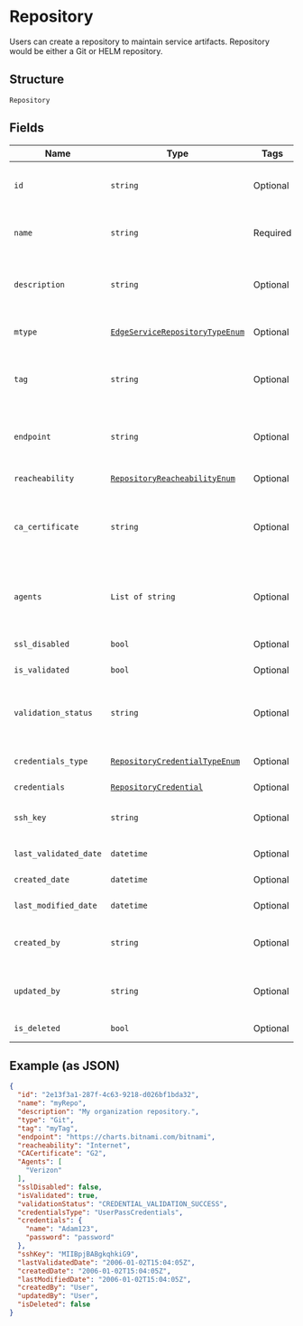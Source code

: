 
# Repository

Users can create a repository to maintain service artifacts. Repository would be either a Git or HELM repository.

## Structure

`Repository`

## Fields

| Name | Type | Tags | Description |
|  --- | --- | --- | --- |
| `id` | `string` | Optional | System generated unique identifier to identify repository uniquely.<br>**Constraints**: *Maximum Length*: `64`, *Pattern*: `^[a-zA-Z0-9\-_]+$` |
| `name` | `string` | Required | Name of the repository to be created.<br>**Constraints**: *Minimum Length*: `1`, *Maximum Length*: `64`, *Pattern*: `^[a-zA-Z0-9\-_]+$` |
| `description` | `string` | Optional | Description of the repository being created.<br>**Constraints**: *Maximum Length*: `500`, *Pattern*: `^[a-zA-Z0-9?$@#()\[\]'!,+\-=_:.&*%\s\/]+$` |
| `mtype` | [`EdgeServiceRepositoryTypeEnum`](../../doc/models/edge-service-repository-type-enum.md) | Optional | Type for the repository which can be Git or Helm.<br>**Constraints**: *Maximum Length*: `20` |
| `tag` | `string` | Optional | Attribute which can be used to tag a repository.<br>**Constraints**: *Maximum Length*: `500`, *Pattern*: `^[a-zA-Z0-9?$@#()\[\]'!,+\-=_:.&*%\s\/]+$` |
| `endpoint` | `string` | Optional | Endpoint URL for the repository from where resources needs to be fetched.<br>**Constraints**: *Maximum Length*: `500`, *Pattern*: `^[a-zA-Z0-9?$@#()\[\]!,+\-=_:.&*%\s\/]+$` |
| `reacheability` | [`RepositoryReacheabilityEnum`](../../doc/models/repository-reacheability-enum.md) | Optional | Reachability can be of two types, Internet and Private Network. |
| `ca_certificate` | `string` | Optional | Required if your repository uses a private certificate authencation.Please provide ur CA certificat in PEM format.<br>**Constraints**: *Maximum Length*: `32`, *Pattern*: `^[a-zA-Z0-9-_.]+$` |
| `agents` | `List of string` | Optional | This attribute can be used to specify GITOps Agent to fetch details from private repository.<br>**Constraints**: *Maximum Items*: `10000`, *Maximum Length*: `32`, *Pattern*: `^[a-zA-Z0-9-_.]+$` |
| `ssl_disabled` | `bool` | Optional | Boolean value to check the SSL certification. |
| `is_validated` | `bool` | Optional | True if CSP is validated using provided credential, false otherwise. |
| `validation_status` | `string` | Optional | Status when the repository is validated eg: CREDENTIAL_VALIDATION_SUCCESS.<br>**Constraints**: *Maximum Length*: `32`, *Pattern*: `^[a-zA-Z0-9-_.]+$` |
| `credentials_type` | [`RepositoryCredentialTypeEnum`](../../doc/models/repository-credential-type-enum.md) | Optional | Credentials can be of two types, UserPassCredentials and SSHCredentials. |
| `credentials` | [`RepositoryCredential`](../../doc/models/repository-credential.md) | Optional | Credentials of a repository. |
| `ssh_key` | `string` | Optional | SSH Private Key in PEM format.<br>**Constraints**: *Maximum Length*: `10000`, *Pattern*: `^[a-zA-Z0-9?$@#()\[\]!,+\-=_:.&*%\s]+$` |
| `last_validated_date` | `datetime` | Optional | Time when the repository was validated. |
| `created_date` | `datetime` | Optional | Date when the repository was created. |
| `last_modified_date` | `datetime` | Optional | Date when the repository was updated. |
| `created_by` | `string` | Optional | User information by whom the repository was created.<br>**Constraints**: *Maximum Length*: `32`, *Pattern*: `^[a-zA-Z0-9\-_]+$` |
| `updated_by` | `string` | Optional | User information by whom the repository was updated.<br>**Constraints**: *Maximum Length*: `32`, *Pattern*: `^[a-zA-Z0-9\-_]+$` |
| `is_deleted` | `bool` | Optional | When it will be soft deleted, status will be changed. |

## Example (as JSON)

```json
{
  "id": "2e13f3a1-287f-4c63-9218-d026bf1bda32",
  "name": "myRepo",
  "description": "My organization repository.",
  "type": "Git",
  "tag": "myTag",
  "endpoint": "https://charts.bitnami.com/bitnami",
  "reacheability": "Internet",
  "CACertificate": "G2",
  "Agents": [
    "Verizon"
  ],
  "sslDisabled": false,
  "isValidated": true,
  "validationStatus": "CREDENTIAL_VALIDATION_SUCCESS",
  "credentialsType": "UserPassCredentials",
  "credentials": {
    "name": "Adam123",
    "password": "password"
  },
  "sshKey": "MIIBpjBABgkqhkiG9",
  "lastValidatedDate": "2006-01-02T15:04:05Z",
  "createdDate": "2006-01-02T15:04:05Z",
  "lastModifiedDate": "2006-01-02T15:04:05Z",
  "createdBy": "User",
  "updatedBy": "User",
  "isDeleted": false
}
```

